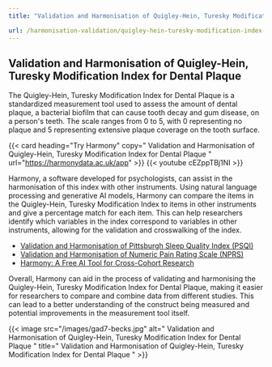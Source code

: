 ```yaml
---
title: "Validation and Harmonisation of Quigley-Hein, Turesky Modification Index for Dental Plaque "

url: /harmonisation-validation/quigley-hein-turesky-modification-index-for-dental-plaque
---
```


## Validation and Harmonisation of Quigley-Hein, Turesky Modification Index for Dental Plaque 

The Quigley-Hein, Turesky Modification Index for Dental Plaque is a standardized measurement tool used to assess the amount of dental plaque, a bacterial biofilm that can cause tooth decay and gum disease, on a person's teeth. The scale ranges from 0 to 5, with 0 representing no plaque and 5 representing extensive plaque coverage on the tooth surface.

{{< card heading="Try Harmony" copy=" Validation and Harmonisation of Quigley-Hein, Turesky Modification Index for Dental Plaque  " url="https://harmonydata.ac.uk/app" >}}
{{< youtube cEZppTBj1NI >}}

Harmony, a software developed for psychologists, can assist in the harmonisation of this index with other instruments. Using natural language processing and generative AI models, Harmony can compare the items in the Quigley-Hein, Turesky Modification Index to items in other instruments and give a percentage match for each item. This can help researchers identify which variables in the index correspond to variables in other instruments, allowing for the validation and crosswalking of the index. 

* [Validation and Harmonisation of Pittsburgh Sleep Quality Index (PSQI)](/harmonisation-validation/pittsburgh-sleep-quality-index-psqi)
* [Validation and Harmonisation of Numeric Pain Rating Scale (NPRS)](/harmonisation-validation/numeric-pain-rating-scale-nprs)
* [Harmony: A Free AI Tool for Cross-Cohort Research](/item-harmonisation/harmony-a-free-ai-tool-for-cross-cohort-research)

Overall, Harmony can aid in the process of validating and harmonising the Quigley-Hein, Turesky Modification Index for Dental Plaque, making it easier for researchers to compare and combine data from different studies. This can lead to a better understanding of the construct being measured and potential improvements in the measurement tool itself.


{{< image src="/images/gad7-becks.jpg" alt=" Validation and Harmonisation of Quigley-Hein, Turesky Modification Index for Dental Plaque  " title=" Validation and Harmonisation of Quigley-Hein, Turesky Modification Index for Dental Plaque  " >}}







